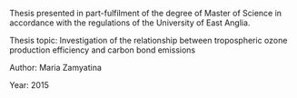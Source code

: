 Thesis presented in part-fulfilment of the degree of Master of Science
in accordance with the regulations of the University of East Anglia.

Thesis topic: Investigation of the relationship between tropospheric ozone production efficiency and carbon bond emissions

Author: Maria Zamyatina

Year: 2015